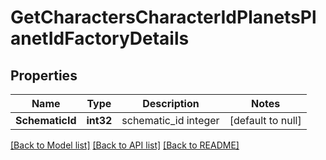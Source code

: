 # GetCharactersCharacterIdPlanetsPlanetIdFactoryDetails

## Properties
Name | Type | Description | Notes
------------ | ------------- | ------------- | -------------
**SchematicId** | **int32** | schematic_id integer | [default to null]

[[Back to Model list]](../README.md#documentation-for-models) [[Back to API list]](../README.md#documentation-for-api-endpoints) [[Back to README]](../README.md)


